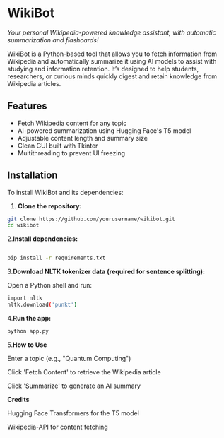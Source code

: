 # WikiBot  
*Your personal Wikipedia-powered knowledge assistant, with automatic summarization and flashcards!*

WikiBot is a Python-based tool that allows you to fetch information from Wikipedia and automatically summarize it using AI models to assist with studying and information retention. It’s designed to help students, researchers, or curious minds quickly digest and retain knowledge from Wikipedia articles.

##  Features

- Fetch Wikipedia content for any topic
- AI-powered summarization using Hugging Face's T5 model
- Adjustable content length and summary size
- Clean GUI built with Tkinter
- Multithreading to prevent UI freezing

## Installation

To install WikiBot and its dependencies:

1. **Clone the repository:**

```bash
git clone https://github.com/yourusername/wikibot.git
cd wikibot
```

2.**Install dependencies:**

```bash

pip install -r requirements.txt
```
3.**Download NLTK tokenizer data (required for sentence splitting):**

Open a Python shell and run:
```bash
import nltk
nltk.download('punkt')
```

4.**Run the app:**

```bash
python app.py
```
5.**How to Use**

Enter a topic (e.g., "Quantum Computing")

Click 'Fetch Content' to retrieve the Wikipedia article

Click 'Summarize' to generate an AI summary

**Credits**

Hugging Face Transformers for the T5 model

Wikipedia-API for content fetching
